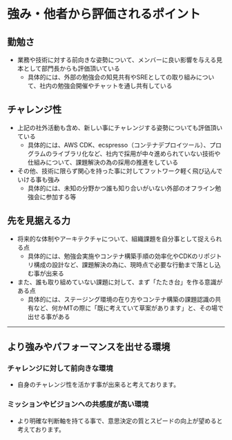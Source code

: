 # 強み・他者から評価されるポイント

## 勤勉さ

- 業務や技術に対する前向きな姿勢について、メンバーに良い影響を与える見本として部門長からも評価頂いている
  - 具体的には、外部の勉強会の知見共有やSREとしての取り組みについて、社内の勉強会開催やチャットを通し共有している

## チャレンジ性

- 上記の社外活動も含め、新しい事にチャレンジする姿勢についても評価頂いている
  - 具体的には、AWS CDK、ecspresso（コンテナデプロイツール）、プログラムのライブラリ化など、社内で採用が中々進められていない技術や仕組みについて、課題解決の為の採用の推進をしている
- その他、技術に限らず関心を持った事に対してフットワーク軽く飛び込んでいける事も強み
  - 具体的には、未知の分野かつ誰も知り合いがいない外部のオフライン勉強会に参加する等

## 先を見据える力

- 将来的な体制やアーキテクチャについて、組織課題を自分事として捉えられる点
  - 具体的には、勉強会実施やコンテナ構築手順の効率化やCDKのリポジトリ構成の設計など、課題解決の為に、現時点で必要な行動まで落とし込む事が出来る
- また、誰も取り組めていない課題に対して、まず「たたき台」を作る意識がある点
  - 具体的には、ステージング環境の在り方やコンテナ構築の課題認識の共有など、何かMTの際に「既に考えていて草案があります」と、その場で出せる事がある

---

## より強みやパフォーマンスを出せる環境

### チャレンジに対して前向きな環境

- 自身のチャレンジ性を活かす事が出来ると考えております。

### ミッションやビジョンへの共感度が高い環境

- より明確な判断軸を持てる事で、意思決定の質とスピードの向上が望めると考えております。
